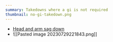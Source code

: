 ```yaml
---
summary: Takedowns where a gi is not required
thumbnail: no-gi-takedown.png
---
```

- [Head and arm sag down](https://youtu.be/LcUH9NW97ks)
- ![[Pasted image 20230729221843.png]]
